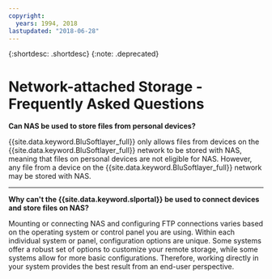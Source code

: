 ```yaml
---
copyright:
  years: 1994, 2018
lastupdated: "2018-06-28"
---
```

{:shortdesc: .shortdesc}
{:note: .deprecated}

# Network-attached Storage - Frequently Asked Questions

**Can NAS be used to store files from personal devices?**

{{site.data.keyword.BluSoftlayer_full}} only allows files from devices on the {{site.data.keyword.BluSoftlayer_full}} network to be stored with NAS, meaning that files on personal devices are not eligible for NAS. However, any file from a device on the {{site.data.keyword.BluSoftlayer_full}} network may be stored with NAS.

<hr>

**Why can't the {{site.data.keyword.slportal}} be used to connect devices and store files on NAS?**

Mounting or connecting NAS and configuring FTP connections varies based on the operating system or control panel you are using. Within each individual system or panel, configuration options are unique. Some systems offer a robust set of options to customize your remote storage, while some systems allow for more basic configurations. Therefore, working directly in your system provides the best result from an end-user perspective.
